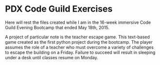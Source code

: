 # PDX Code Guild Exercises
Here will rest the files created while I am in the 16-week immersive Code Guild Evening Bootcamp that ended May 18th, 2015.


A project of particular note is the teacher escape game.  This text-based game created as the first python project during the bootcamp.  The player assumes the role of a teacher who must overcome a variety of challenges to escape the building on a Friday.  Failure to succeed will result in sleeping under a desk until classes resume on Monday.
